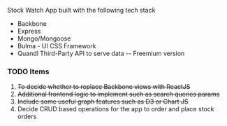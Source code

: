 Stock Watch App built with the following tech stack

- Backbone
- Express
- Mongo/Mongoose
- Bulma - UI CSS Framework
- Quandl Third-Party API to serve data -- Freemium version

### TODO Items
1. ~~To decide whether to replace Backbone views with ReactJS~~
2. ~~Additional frontend logic to implement such as search queries params~~
3. ~~Include some useful graph features such as D3 or Chart JS~~
4. Decide CRUD based operations for the app to order and place stock orders
